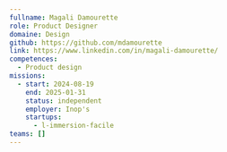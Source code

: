 ```yaml
---
fullname: Magali Damourette
role: Product Designer
domaine: Design
github: https://github.com/mdamourette
link: https://www.linkedin.com/in/magali-damourette/
competences:
  - Product design
missions:
  - start: 2024-08-19
    end: 2025-01-31
    status: independent
    employer: Inop's
    startups:
      - l-immersion-facile
teams: []
---
```

